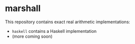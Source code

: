 marshall
========

This repository contains exact real arithmetic implementations:

* `haskell` contains a Haskell implementation
* (more coming soon)

